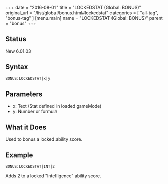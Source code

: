 +++
date = "2016-08-01"
title = "LOCKEDSTAT (Global: BONUS)"
original_url = "/list/global/bonus.html#lockedstat"
categories = [ "all-tag", "bonus-tag" ]
[menu.main]
    name = "LOCKEDSTAT (Global: BONUS)"
    parent = "bonus"
+++

## Status

New 6.01.03

## Syntax

`BONUS:LOCKEDSTAT|x|y`

## Parameters

-   x: Text (Stat defined in loaded gameMode)
-   y: Number or formula



What it Does
------------

Used to bonus a locked ability score.

Example
-------

`BONUS:LOCKEDSTAT|INT|2`

Adds 2 to a locked "Intelligence" ability score.

